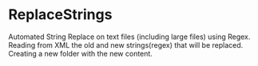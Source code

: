 # ReplaceStrings
Automated String Replace on text files (including large files) using Regex. Reading from XML the old and new strings(regex) that will be replaced. Creating a new folder with the new content.
